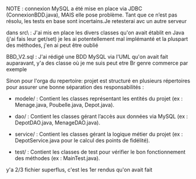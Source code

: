 NOTE : connexion MySQL a été mise en place via JDBC (ConnexionBDD.java), MAIS elle pose problème. Tant que ce n’est pas résolu, les tests en base sont incertains.Je retesterai avc un autre serveur

dans src\ : J'ai mis en place les divers classes qu'on avait établit en Java (j'ai fais leur get/set) je les ai potentellement mal implémanté et la pluspart des méthodes, j'en ai peut être oublié

BBD_V2.sql : J'ai rédigé une BDD MySQL via l'UML qu'on avait fait auparavant, y'a des classe où je me suis peut etre Br genre commerce par exemple 

Sinon pour l'orga du repertoire: 
projet est structuré en plusieurs répertoires pour assurer une bonne séparation des responsabilités :

- modele/ : Contient les classes représentant les entités du projet (ex : Menage.java, Poubelle.java, Depot.java).

- dao/ : Contient les classes gérant l’accès aux données via MySQL (ex : DepotDAO.java, MenageDAO.java).

- service/ : Contient les classes gérant la logique métier du projet (ex : DepotService.java pour le calcul des points de fidélité).

- test/ : Contient les classes de test pour vérifier le bon fonctionnement des méthodes (ex : MainTest.java).



y'a 2/3 fichier superflus, c'est les 1er rendus qu'on avait fait
